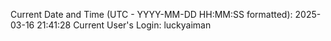 Current Date and Time (UTC - YYYY-MM-DD HH:MM:SS formatted): 2025-03-16 21:41:28
Current User's Login: luckyaiman
